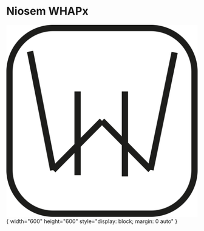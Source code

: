 # Niosem WHAPx

![logo](/img/logo.png){ width="600" height="600" style="display: block; margin: 0 auto" }
